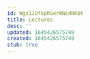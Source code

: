 ```yaml
---
id: Wgz1JOfkpRGerWNsdNKBt
title: Lectures
desc: ''
updated: 1645426575749
created: 1645426575749
stub: true
---
```


